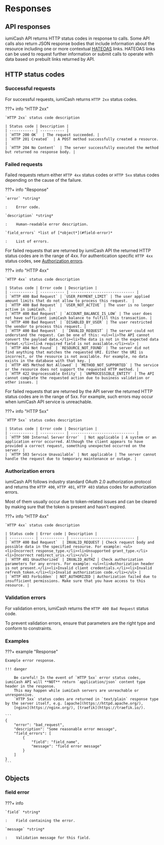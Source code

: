 # Responses

## API responses

iumiCash API returns HTTP status codes in response to calls. Some API calls also return JSON response bodies 
that include information about the resource including one or more contextual [HATEOAS] links.
HATEOAS links can be used to request further information or submit calls to operate with data based on prebuilt links returned by API. 

## HTTP status codes

### Successful requests

For successful requests, iumiCash returns `HTTP 2xx` status codes.

???+ info "HTTP 2xx"
    
    `HTTP 2xx` status code description

    | Status code | Description |
    | ----------- | ----------- |
    | `HTTP 200 OK`  | The request succeeded. |
    | `HTTP 201 Created`  | A POST method successfully created a resource. |
    | `HTTP 204 No Content`  | The server successfully executed the method but returned no response body. |


### Failed requests

Failed requests return either `HTTP 4xx` status codes or `HTTP 5xx` status codes depending on the cause of the failure.

???+ info "Response"

    `error` *string*
    
    :    Error code.

    `description` *string*
    
    :    Human-readable error description.

    `field_errors` *list of [*object*](#field-error)*
    
    :    List of errors. 


For failed requests that are returned by iumiCash API the returned HTTP status codes are in the range of 4xx. 
For authentication specific `HTTP 4xx` status codes, see [Authorization errors].
    
???+ info "HTTP 4xx"

    `HTTP 4xx` status code description
    
    | Status code | Error code | Description | 
    | ----------- | ----------- | ----------------------------- |
    | `HTTP 400 Bad Request` | `USER_PAYMENT_LIMIT` | The user applied amount limits that do not allow to process this request.  |
    | `HTTP 400 Bad Request` | `USER_NOT_ACTIVE` | The user is no longer active in iumiCash. |
    | `HTTP 400 Bad Request` | `ACCOUNT_BALANCE_IS_LOW` | The user does not have sufficient iumiCash balance to fulfill this transaction. |
    | `HTTP 400 Bad Request` | `DISABLED_BY_USER` | The user restricted the vendor to process this request. |
    | `HTTP 400 Bad Request`  | `INVALID_REQUEST` | The server could not understand the request. Can be one of this: <ul><li>The API cannot convert the payload data.</li><li>The data is not in the expected data format.</li><li>A required field is not available.</li><ul> | 
    | `HTTP 404 Not Found` | `RESOURCE_NOT_FOUND` | The server did not find anything that matches the requested URI. Either the URI is incorrect, or the resource is not available. For example, no data exists in the database with that key. |
    | `HTTP 405 Method Not Allowed` | `METHOD_NOT_SUPPORTED` | The service or the resource does not support the requested HTTP method. |
    | `HTTP 422 Unprocessable Entity` | `UNPROCESSIBLE_ENTITY` | The API cannot complete the requested action due to business validation or other issues. |

For failed requests that are returned by the API server the returned HTTP status codes are in the range of 5xx. For example, such errors may occur when iumiCash API service is unreachable.
    
???+ info "HTTP 5xx"

    `HTTP 5xx` status codes description
    
    | Status code | Error code | Description | 
    | ----------- | ----------- | ----------------------------- |
    | `HTTP 500 Internal Server Error`  | Not applicable | A system or an application error occurred. Although the client appears to have provided a correct request, something unexpected occurred on the server. | 
    | `HTTP 503 Service Unavailable` | Not applicable | The server cannot handle the request due to temporary maintenance or outage. |
    


### Authorization errors

iumiCash API follows industry standard OAuth 2.0 authorization protocol and returns the 
`HTTP 400`, `HTTP 401`, `HTTP 403` status codes for authorization errors. 

Most of them usually occur due to token-related issues and can be cleared by making sure 
that the token is present and hasn't expired.

???+ info "HTTP 4xx"

    `HTTP 4xx` status code description
    
    | Status code | Error code | Description | 
    | ----------- | ----------- | ----------------------------- |
    | `HTTP 400 Bad Request`  | INVALID_REQUEST | Check request body and possible data in the specified resourse. For example: <ul><li>Incorrect response_type.</li><li>Unsupported grant_type.</li><li>Incorrect redirect_uris.</li></ul> | 
    | `HTTP 401 Unauthorized` | INVALID_AUTHZ | Check authorization parameters for any errors. For example: <ul><li>Authorization header is not present.</li><li>Invalid client credentials.</li><li>Invalid refresh_token.</li><li>Invalid authorization code.</li></ul> | 
    | `HTTP 403 Forbidden` | NOT_AUTHORIZED | Authorization failed due to insufficient permissions. Make sure that you have access to this resource. |


### Validation errors

For validation errors, iumiCash returns the `HTTP 400 Bad Request` status code.

To prevent validation errors, ensure that parameters are the right type and conform to constraints.

### Examples

???+ example "Response"
    
    Example error response.

    !!! danger
        
        Be careful! In the event of `HTTP 5xx` error status codes, iumiCash API will **NOT** return `application/json` content type header in the response. 
        This may happen while iumiCash servers are unreachable or unresponsive. 
        `HTTP 5xx` status codes are returned in `text/plain` response type by the server itself, e.g. [apache](https://httpd.apache.org/),
        [nginx](https://nginx.org/), [traefik](https://traefik.io/).

    ```
    {
        "error": "bad_request",
        "description": "Some reasonable error message",
        "field_errors": [
            {
                "field": "field_name",
                "message": "field error message"
            }
        ]
    }
    ```

## Objects

### field error

???+ info

    `field` *string*
    
    :    Field containing the error.

    `message` *string*
    
    :    Validation message for this field.

    
[HATEOAS]: orders/create_order.md#hateoas
[Authorization errors]: #authorization-errors
[Validation errors]: #validation-errors
